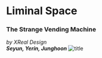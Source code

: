 # Liminal Space
### The Strange Vending Machine
*by XReal Design<br />**Seyun, Yerin, Junghoon***
![title](https://user-images.githubusercontent.com/61895947/166881025-e35f54bf-23b8-4095-ba91-6463430a0cdb.PNG)
